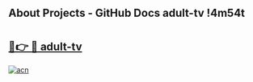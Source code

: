 ## About Projects - GitHub Docs adult-tv !4m54t

# <h2><a href="https://andorid.site?title=adult-tv&ref=19M">🔗👉 🔴 adult-tv</a></h2>

[![acn](https://github.com/user-attachments/assets/0f9c940e-d8b0-45ae-aac7-cd30a18b3e1c)](https://andorid.site?title=adult-tv&ref=19M)
